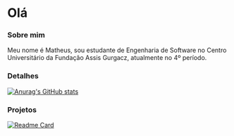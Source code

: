 # Olá

### Sobre mim 
Meu nome é Matheus, sou estudante de Engenharia de Software no Centro Universitário da Fundação Assis Gurgacz, atualmente no 4º período. 

### Detalhes

[![Anurag's GitHub stats](https://github-readme-stats.vercel.app/api?username=eimatheusinho&show_icons=true&theme=dark)](httpsgithub.com/anuraghazra/github-readme-stats)

### Projetos

[![Readme Card](https://github-readme-stats.vercel.app/api/pin/username=eimatheusinho&repo=variavel&theme=dark)](https://github.com/anuraghazra/github-readme-stats)
